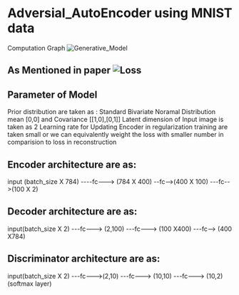 # Adversial_AutoEncoder using MNIST data
Computation Graph 
![Generative_Model](https://user-images.githubusercontent.com/21220616/55679013-23bea400-5921-11e9-8244-0aff3ec7a8e7.png)

## As Mentioned in paper ![Loss](https://user-images.githubusercontent.com/21220616/55679043-a5163680-5921-11e9-9a61-49e44b863087.png)

## Parameter of Model
Prior distribution are taken as : Standard Bivariate Noramal Distribution mean [0,0] and Covariance [[1,0],[0,1]]
Latent dimension of Input image is taken as 2
Learning rate for Updating Encoder in regularization training are taken small or we can equivalently weight the loss with smaller number in comparision to loss in reconstruction

## Encoder architecture are as:
input (batch_size X 784) ----fc---> (784 X 400) --fc-->(400 X 100) ---fc-->(100 X 2) 

## Decoder architecture are as:

input(batch_size X 2) ---fc---> (2,100) ---fc---> (100 X400) ---fc--> (400 X784)

## Discriminator architecture are as:

input(batch_size X 2) ---fc--->(2,10) ---fc---> (10,10) ---fc---> (10,2) (softmax layer)

